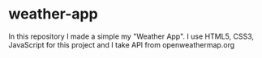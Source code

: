 # weather-app
In this repository I made a simple my "Weather App". 
I use HTML5, CSS3, JavaScript for this project and I take API from openweathermap.org
